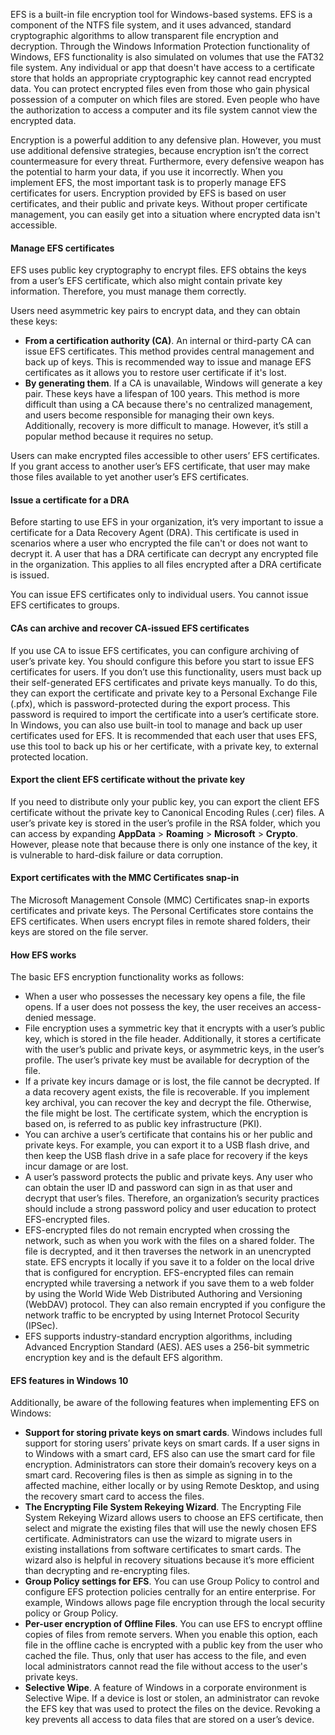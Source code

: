 EFS is a built-in file encryption tool for Windows-based systems. EFS is a component of the NTFS file system, and it uses advanced, standard cryptographic algorithms to allow transparent file encryption and decryption. Through the Windows Information Protection functionality of Windows, EFS functionality is also simulated on volumes that use the FAT32 file system. Any individual or app that doesn't have access to a certificate store that holds an appropriate cryptographic key cannot read encrypted data. You can protect encrypted files even from those who gain physical possession of a computer on which files are stored. Even people who have the authorization to access a computer and its file system cannot view the encrypted data.

Encryption is a powerful addition to any defensive plan. However, you must use additional defensive strategies, because encryption isn’t the correct countermeasure for every threat. Furthermore, every defensive weapon has the potential to harm your data, if you use it incorrectly. When you implement EFS, the most important task is to properly manage EFS certificates for users. Encryption provided by EFS is based on user certificates, and their public and private keys. Without proper certificate management, you can easily get into a situation where encrypted data isn't accessible.

#### Manage EFS certificates

EFS uses public key cryptography to encrypt files. EFS obtains the keys from a user’s EFS certificate, which also might contain private key information. Therefore, you must manage them correctly.

Users need asymmetric key pairs to encrypt data, and they can obtain these keys:

 -  **From a certification authority (CA)**. An internal or third-party CA can issue EFS certificates. This method provides central management and back up of keys. This is recommended way to issue and manage EFS certificates as it allows you to restore user certificate if it's lost.
 -  **By generating them**. If a CA is unavailable, Windows will generate a key pair. These keys have a lifespan of 100 years. This method is more difficult than using a CA because there's no centralized management, and users become responsible for managing their own keys. Additionally, recovery is more difficult to manage. However, it’s still a popular method because it requires no setup.

Users can make encrypted files accessible to other users’ EFS certificates. If you grant access to another user’s EFS certificate, that user may make those files available to yet another user’s EFS certificates.

#### Issue a certificate for a DRA

Before starting to use EFS in your organization, it’s very important to issue a certificate for a Data Recovery Agent (DRA). This certificate is used in scenarios where a user who encrypted the file can't or does not want to decrypt it. A user that has a DRA certificate can decrypt any encrypted file in the organization. This applies to all files encrypted after a DRA certificate is issued.

You can issue EFS certificates only to individual users. You cannot issue EFS certificates to groups.

#### CAs can archive and recover CA-issued EFS certificates

If you use CA to issue EFS certificates, you can configure archiving of user’s private key. You should configure this before you start to issue EFS certificates for users. If you don’t use this functionality, users must back up their self-generated EFS certificates and private keys manually. To do this, they can export the certificate and private key to a Personal Exchange File (.pfx), which is password-protected during the export process. This password is required to import the certificate into a user’s certificate store. In Windows, you can also use built-in tool to manage and back up user certificates used for EFS. It is recommended that each user that uses EFS, use this tool to back up his or her certificate, with a private key, to external protected location.

#### Export the client EFS certificate without the private key

If you need to distribute only your public key, you can export the client EFS certificate without the private key to Canonical Encoding Rules (.cer) files. A user’s private key is stored in the user’s profile in the RSA folder, which you can access by expanding **AppData** > **Roaming** > **Microsoft** > **Crypto**. However, please note that because there is only one instance of the key, it is vulnerable to hard-disk failure or data corruption.

#### Export certificates with the MMC Certificates snap-in

The Microsoft Management Console (MMC) Certificates snap-in exports certificates and private keys. The Personal Certificates store contains the EFS certificates. When users encrypt files in remote shared folders, their keys are stored on the file server.

#### How EFS works

The basic EFS encryption functionality works as follows:

 -  When a user who possesses the necessary key opens a file, the file opens. If a user does not possess the key, the user receives an access-denied message.
 -  File encryption uses a symmetric key that it encrypts with a user’s public key, which is stored in the file header. Additionally, it stores a certificate with the user’s public and private keys, or asymmetric keys, in the user’s profile. The user’s private key must be available for decryption of the file.
 -  If a private key incurs damage or is lost, the file cannot be decrypted. If a data recovery agent exists, the file is recoverable. If you implement key archival, you can recover the key and decrypt the file. Otherwise, the file might be lost. The certificate system, which the encryption is based on, is referred to as public key infrastructure (PKI).
 -  You can archive a user’s certificate that contains his or her public and private keys. For example, you can export it to a USB flash drive, and then keep the USB flash drive in a safe place for recovery if the keys incur damage or are lost.
 -  A user’s password protects the public and private keys. Any user who can obtain the user ID and password can sign in as that user and decrypt that user’s files. Therefore, an organization’s security practices should include a strong password policy and user education to protect EFS-encrypted files.
 -  EFS-encrypted files do not remain encrypted when crossing the network, such as when you work with the files on a shared folder. The file is decrypted, and it then traverses the network in an unencrypted state. EFS encrypts it locally if you save it to a folder on the local drive that is configured for encryption. EFS-encrypted files can remain encrypted while traversing a network if you save them to a web folder by using the World Wide Web Distributed Authoring and Versioning (WebDAV) protocol. They can also remain encrypted if you configure the network traffic to be encrypted by using Internet Protocol Security (IPSec).
 -  EFS supports industry-standard encryption algorithms, including Advanced Encryption Standard (AES). AES uses a 256-bit symmetric encryption key and is the default EFS algorithm.

#### EFS features in Windows 10

Additionally, be aware of the following features when implementing EFS on Windows:

 -  **Support for storing private keys on smart cards**. Windows includes full support for storing users’ private keys on smart cards. If a user signs in to Windows with a smart card, EFS also can use the smart card for file encryption. Administrators can store their domain’s recovery keys on a smart card. Recovering files is then as simple as signing in to the affected machine, either locally or by using Remote Desktop, and using the recovery smart card to access the files.
 -  **The Encrypting File System Rekeying Wizard**. The Encrypting File System Rekeying Wizard allows users to choose an EFS certificate, then select and migrate the existing files that will use the newly chosen EFS certificate. Administrators can use the wizard to migrate users in existing installations from software certificates to smart cards. The wizard also is helpful in recovery situations because it’s more efficient than decrypting and re-encrypting files.
 -  **Group Policy settings for EFS**. You can use Group Policy to control and configure EFS protection policies centrally for an entire enterprise. For example, Windows allows page file encryption through the local security policy or Group Policy.
 -  **Per-user encryption of Offline Files**. You can use EFS to encrypt offline copies of files from remote servers. When you enable this option, each file in the offline cache is encrypted with a public key from the user who cached the file. Thus, only that user has access to the file, and even local administrators cannot read the file without access to the user's private keys.
 -  **Selective Wipe**. A feature of Windows in a corporate environment is Selective Wipe. If a device is lost or stolen, an administrator can revoke the EFS key that was used to protect the files on the device. Revoking a key prevents all access to data files that are stored on a user’s device.
